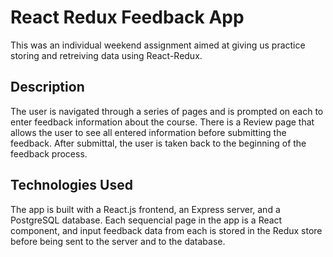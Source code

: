# React Redux Feedback App

This was an individual weekend assignment aimed at giving us practice storing and retreiving data using React-Redux.

## Description

The user is navigated through a series of pages and is prompted on each to enter feedback information about the course. There is a Review page that allows the user to see all entered information before submitting the feedback. After submittal, the user is taken back to the beginning of the feedback process.

## Technologies Used

The app is built with a React.js frontend, an Express server, and a PostgreSQL database. Each sequencial page in the app is a React component, and input feedback data from each is stored in the Redux store before being sent to the server and to the database. 
